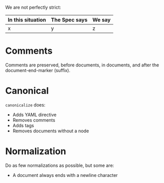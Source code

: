 We are not perfectly strict:

| In this situation | The Spec says | We say |
| --- | --- | --- |
| x | y | z |


# Comments

Comments are preserved, before documents, in documents, and after the document-end-marker (suffix).

# Canonical

`canonicalize` does:
* Adds YAML directive
* Removes comments
* Adds tags
* Removes documents without a node

# Normalization

Do as few normalizations as possible, but some are:

* A document always ends with a newline character